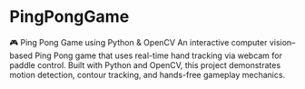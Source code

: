# PingPongGame
🎮 Ping Pong Game using Python &amp; OpenCV An interactive computer vision–based Ping Pong game that uses real-time hand tracking via webcam for paddle control. Built with Python and OpenCV, this project demonstrates motion detection, contour tracking, and hands-free gameplay mechanics.
